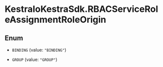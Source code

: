 # KestraIoKestraSdk.RBACServiceRoleAssignmentRoleOrigin

## Enum


* `BINDING` (value: `"BINDING"`)

* `GROUP` (value: `"GROUP"`)


